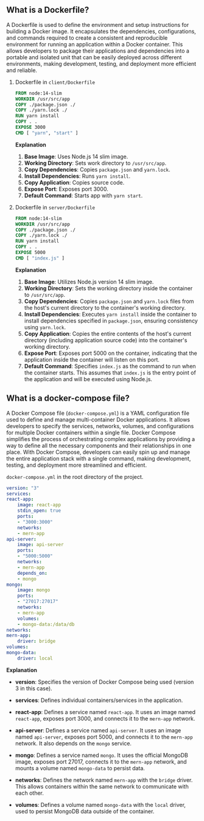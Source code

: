 ## What is a Dockerfile?
A Dockerfile is used to define the environment and setup instructions for building a Docker image. It encapsulates the dependencies, configurations, and commands required to create a consistent and reproducible environment for running an application within a Docker container. This allows developers to package their applications and dependencies into a portable and isolated unit that can be easily deployed across different environments, making development, testing, and deployment more efficient and reliable.
1. Dockerfile in  ``` client/Dockerfile ```
    ```Dockerfile 
    FROM node:14-slim
    WORKDIR /usr/src/app 
    COPY ./package.json ./ 
    COPY ./yarn.lock ./ 
    RUN yarn install 
    COPY . . 
    EXPOSE 3000 
    CMD [ "yarn", "start" ] 
    ```
    <b>Explanation</b>
    1. **Base Image**: Uses Node.js 14 slim image.
    2. **Working Directory**: Sets work directory to `/usr/src/app`.
    3. **Copy Dependencies**: Copies `package.json` and `yarn.lock`.
    4. **Install Dependencies**: Runs `yarn install`.
    5. **Copy Application**: Copies source code.
    6. **Expose Port**: Exposes port 3000.
    7. **Default Command**: Starts app with `yarn start`.

2. Dockerfile in ``` server/Dockerfile ``` 
    ```Dockerfile 
    FROM node:14-slim
    WORKDIR /usr/src/app
    COPY ./package.json ./
    COPY ./yarn.lock ./
    RUN yarn install
    COPY . .
    EXPOSE 5000
    CMD [ "index.js" ] 
    ```
    <b>Explanation</b>
    1. **Base Image**: Utilizes Node.js version 14 slim image.
    2. **Working Directory**: Sets the working directory inside the container to `/usr/src/app`.
    3. **Copy Dependencies**: Copies `package.json` and `yarn.lock` files from the host's current directory to the container's working directory.
    4. **Install Dependencies**: Executes `yarn install` inside the container to install dependencies specified in `package.json`, ensuring consistency using `yarn.lock`.
    5. **Copy Application**: Copies the entire contents of the host's current directory (including application source code) into the container's working directory.
    6. **Expose Port**: Exposes port 5000 on the container, indicating that the application inside the container will listen on this port.
    7. **Default Command**: Specifies `index.js` as the command to run when the container starts. This assumes that `index.js` is the entry point of the application and will be executed using Node.js.

## What is a docker-compose file?
A Docker Compose file (`docker-compose.yml`) is a YAML configuration file used to define and manage multi-container Docker applications. It allows developers to specify the services, networks, volumes, and configurations for multiple Docker containers within a single file. Docker Compose simplifies the process of orchestrating complex applications by providing a way to define all the necessary components and their relationships in one place. With Docker Compose, developers can easily spin up and manage the entire application stack with a single command, making development, testing, and deployment more streamlined and efficient.<br>

``` docker-compose.yml ``` in the root directory of the project.
```yaml
version: "3"
services:
react-app:
    image: react-app
    stdin_open: true
    ports: 
    - "3000:3000"
    networks:
    - mern-app
api-server:
    image: api-server
    ports:
    - "5000:5000"
    networks:
    - mern-app
    depends_on:
    - mongo
mongo:
    image: mongo
    ports:
    - "27017:27017"
    networks:
    - mern-app
    volumes:
    - mongo-data:/data/db
networks:
mern-app:
    driver: bridge
volumes:
mongo-data:
    driver: local
```
<b>Explanation</b>
- **version**: Specifies the version of Docker Compose being used (version 3 in this case).

- **services**: Defines individual containers/services in the application.

- **react-app**: Defines a service named `react-app`. It uses an image named `react-app`, exposes port 3000, and connects it to the `mern-app` network.

- **api-server**: Defines a service named `api-server`. It uses an image named `api-server`, exposes port 5000, and connects it to the `mern-app` network. It also depends on the `mongo` service.

- **mongo**: Defines a service named `mongo`. It uses the official MongoDB image, exposes port 27017, connects it to the `mern-app` network, and mounts a volume named `mongo-data` to persist data.

- **networks**: Defines the network named `mern-app` with the `bridge` driver. This allows containers within the same network to communicate with each other.

- **volumes**: Defines a volume named `mongo-data` with the `local` driver, used to persist MongoDB data outside of the container.
